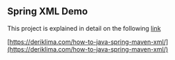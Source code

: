 ## Spring XML Demo

This project is explained in detail on the following [link](https://deriklima.com/how-to-java-spring-maven-xml/)

[https://deriklima.com/how-to-java-spring-maven-xml/](https://deriklima.com/how-to-java-spring-maven-xml/)